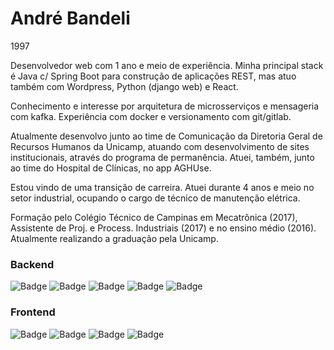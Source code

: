 # André Bandeli

1997

Desenvolvedor web com 1 ano e meio de experiência. Minha principal stack é Java c/ Spring Boot para construção de aplicações REST, mas atuo também com Wordpress, Python (django web) e React.

Conhecimento e interesse por arquitetura de microsserviços e mensageria com kafka. Experiência com docker e versionamento com git/gitlab.

Atualmente desenvolvo junto ao time de Comunicação da Diretoria Geral de Recursos Humanos da Unicamp, atuando com desenvolvimento de sites institucionais, através do programa de permanência. Atuei, também, junto ao time do Hospital de Clínicas, no app AGHUse.

Estou vindo de uma transição de carreira. Atuei durante 4 anos e meio no setor industrial, ocupando o cargo de técnico de manutenção elétrica.

Formação pelo Colégio Técnico de Campinas em Mecatrônica (2017), Assistente de Proj. e Process. Industriais (2017) e no ensino médio (2016). Atualmente realizando a graduação pela Unicamp.


### Backend

![Badge](https://img.shields.io/badge/Java-ED8B00?style=for-the-badge&logo=java&logoColor=white)
![Badge](https://img.shields.io/badge/Python-14354C?style=for-the-badge&logo=python&logoColor=white)
![Badge](https://img.shields.io/badge/Django-092E20?style=for-the-badge&logo=django&logoColor=white)
![Badge](https://img.shields.io/badge/Spring-6DB33F?style=for-the-badge&logo=spring&logoColor=white)
![Badge](https://img.shields.io/badge/PostgreSQL-316192?style=for-the-badge&logo=postgresql&logoColor=white)

### Frontend

![Badge](https://img.shields.io/badge/React-20232A?style=for-the-badge&logo=react&logoColor=61DAFB)
![Badge](https://img.shields.io/badge/Bootstrap-563D7C?style=for-the-badge&logo=bootstrap&logoColor=white)
![Badge](https://img.shields.io/badge/Sass-CC6699?style=for-the-badge&logo=sass&logoColor=white)
![Badge](https://img.shields.io/badge/HTML5-E34F26?style=for-the-badge&logo=html5&logoColor=whit)

